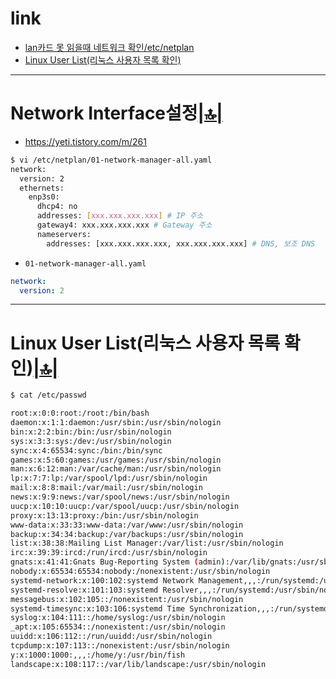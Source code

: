 # link

- [lan카드 못 읽을때 네트워크 확인/etc/netplan](#network-interface설정)
- [Linux User List(리눅스 사용자 목록 확인)](#linux-user-list리눅스-사용자-목록-확인)

<hr />

# Network Interface설정[|🔝|](#link)
- https://yeti.tistory.com/m/261

```bash
$ vi /etc/netplan/01-network-manager-all.yaml
network:
  version: 2
  ethernets:
    enp3s0:
      dhcp4: no
      addresses: [xxx.xxx.xxx.xxx] # IP 주소
      gateway4: xxx.xxx.xxx.xxx # Gateway 주소
      nameservers:
        addresses: [xxx.xxx.xxx.xxx, xxx.xxx.xxx.xxx] # DNS, 보조 DNS

```

- `01-network-manager-all.yaml`

```yaml
network:
  version: 2


```

<hr />

# Linux User List(리눅스 사용자 목록 확인)[|🔝|](#link)

```bash
$ cat /etc/passwd

root:x:0:0:root:/root:/bin/bash
daemon:x:1:1:daemon:/usr/sbin:/usr/sbin/nologin
bin:x:2:2:bin:/bin:/usr/sbin/nologin
sys:x:3:3:sys:/dev:/usr/sbin/nologin
sync:x:4:65534:sync:/bin:/bin/sync
games:x:5:60:games:/usr/games:/usr/sbin/nologin
man:x:6:12:man:/var/cache/man:/usr/sbin/nologin
lp:x:7:7:lp:/var/spool/lpd:/usr/sbin/nologin
mail:x:8:8:mail:/var/mail:/usr/sbin/nologin
news:x:9:9:news:/var/spool/news:/usr/sbin/nologin
uucp:x:10:10:uucp:/var/spool/uucp:/usr/sbin/nologin
proxy:x:13:13:proxy:/bin:/usr/sbin/nologin
www-data:x:33:33:www-data:/var/www:/usr/sbin/nologin
backup:x:34:34:backup:/var/backups:/usr/sbin/nologin
list:x:38:38:Mailing List Manager:/var/list:/usr/sbin/nologin
irc:x:39:39:ircd:/run/ircd:/usr/sbin/nologin
gnats:x:41:41:Gnats Bug-Reporting System (admin):/var/lib/gnats:/usr/sbin/nolog in
nobody:x:65534:65534:nobody:/nonexistent:/usr/sbin/nologin
systemd-network:x:100:102:systemd Network Management,,,:/run/systemd:/usr/sbin/ nologin
systemd-resolve:x:101:103:systemd Resolver,,,:/run/systemd:/usr/sbin/nologin
messagebus:x:102:105::/nonexistent:/usr/sbin/nologin
systemd-timesync:x:103:106:systemd Time Synchronization,,,:/run/systemd:/usr/sb in/nologin
syslog:x:104:111::/home/syslog:/usr/sbin/nologin
_apt:x:105:65534::/nonexistent:/usr/sbin/nologin
uuidd:x:106:112::/run/uuidd:/usr/sbin/nologin
tcpdump:x:107:113::/nonexistent:/usr/sbin/nologin
y:x:1000:1000:,,,:/home/y:/usr/bin/fish
landscape:x:108:117::/var/lib/landscape:/usr/sbin/nologin
```
